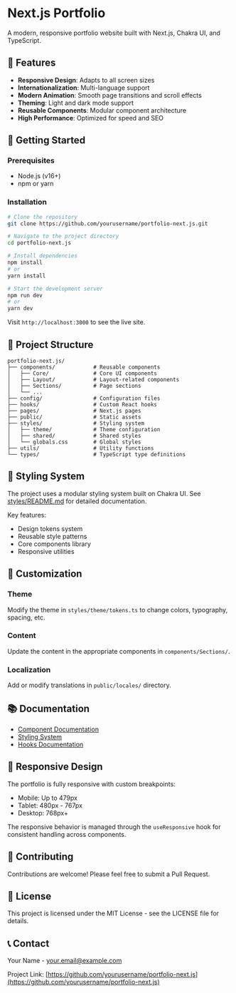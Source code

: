 # Next.js Portfolio

A modern, responsive portfolio website built with Next.js, Chakra UI, and TypeScript.

## 🌟 Features

- **Responsive Design**: Adapts to all screen sizes
- **Internationalization**: Multi-language support
- **Modern Animation**: Smooth page transitions and scroll effects
- **Theming**: Light and dark mode support
- **Reusable Components**: Modular component architecture
- **High Performance**: Optimized for speed and SEO

## 🚀 Getting Started

### Prerequisites

- Node.js (v16+)
- npm or yarn

### Installation

```bash
# Clone the repository
git clone https://github.com/yourusername/portfolio-next.js.git

# Navigate to the project directory
cd portfolio-next.js

# Install dependencies
npm install
# or
yarn install

# Start the development server
npm run dev
# or
yarn dev
```

Visit `http://localhost:3000` to see the live site.

## 📂 Project Structure

```
portfolio-next.js/
├── components/            # Reusable components
│   ├── Core/              # Core UI components
│   ├── Layout/            # Layout-related components
│   ├── Sections/          # Page sections
│   └── ...
├── config/                # Configuration files
├── hooks/                 # Custom React hooks
├── pages/                 # Next.js pages
├── public/                # Static assets
├── styles/                # Styling system
│   ├── theme/             # Theme configuration
│   ├── shared/            # Shared styles
│   └── globals.css        # Global styles
├── utils/                 # Utility functions
└── types/                 # TypeScript type definitions
```

## 🎨 Styling System

The project uses a modular styling system built on Chakra UI. See [styles/README.md](styles/README.md) for detailed documentation.

Key features:
- Design tokens system
- Reusable style patterns
- Core components library
- Responsive utilities

## 🔧 Customization

### Theme

Modify the theme in `styles/theme/tokens.ts` to change colors, typography, spacing, etc.

### Content

Update the content in the appropriate components in `components/Sections/`.

### Localization

Add or modify translations in `public/locales/` directory.

## 📚 Documentation

- [Component Documentation](docs/components.md)
- [Styling System](styles/README.md)
- [Hooks Documentation](docs/hooks.md)

## 📱 Responsive Design

The portfolio is fully responsive with custom breakpoints:
- Mobile: Up to 479px
- Tablet: 480px - 767px
- Desktop: 768px+

The responsive behavior is managed through the `useResponsive` hook for consistent handling across components.

## 🤝 Contributing

Contributions are welcome! Please feel free to submit a Pull Request.

## 📄 License

This project is licensed under the MIT License - see the LICENSE file for details.

## 📞 Contact

Your Name - your.email@example.com

Project Link: [https://github.com/yourusername/portfolio-next.js](https://github.com/yourusername/portfolio-next.js)
